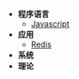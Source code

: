 - **程序语言**
    - [Javascript](Language/Javascript/intro.md)
- **应用**
    - [Redis](Application/redis.md)
- **系统**
- **理论**